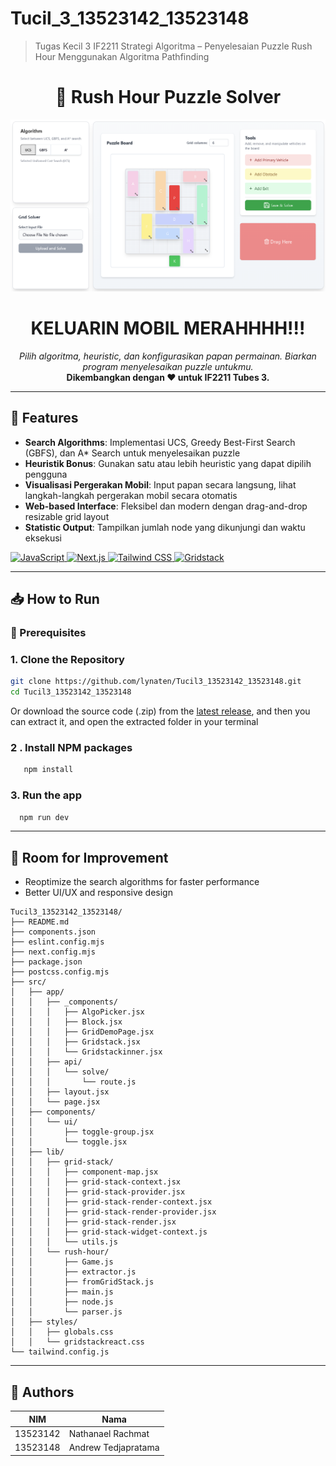 # Tucil_3_13523142_13523148

> Tugas Kecil 3 IF2211 Strategi Algoritma – Penyelesaian Puzzle Rush Hour Menggunakan Algoritma Pathfinding

<h1 align="center">🚗 Rush Hour Puzzle Solver</h1>

<p align="center">
    <img src="public/img/title.png" width="1000px" />
</p>

<div align="center">
  <h1>KELUARIN MOBIL MERAHHHH!!!</h1>
  <i>Pilih algoritma, heuristic, dan konfigurasikan papan permainan. Biarkan program menyelesaikan puzzle untukmu.</i>
  <br>
  <b>Dikembangkan dengan ❤️ untuk IF2211 Tubes 3.</b>
</div>

---

## 🌟 Features

-   **Search Algorithms**: Implementasi UCS, Greedy Best-First Search (GBFS), dan A\* Search untuk menyelesaikan puzzle
-   **Heuristik Bonus**: Gunakan satu atau lebih heuristic yang dapat dipilih pengguna
-   **Visualisasi Pergerakan Mobil**: Input papan secara langsung, lihat langkah-langkah pergerakan mobil secara otomatis
-   **Web-based Interface**: Fleksibel dan modern dengan drag-and-drop resizable grid layout
-   **Statistic Output**: Tampilkan jumlah node yang dikunjungi dan waktu eksekusi

<p align="left">
    <a href="https://www.javascript.com/">
        <img src="https://img.shields.io/badge/JavaScript-F7DF1E?style=for-the-badge&logo=javascript&logoColor=black" alt="JavaScript">
    </a>
    <a href="https://nextjs.org/">
        <img src="https://img.shields.io/badge/Next.js-black?style=for-the-badge&logo=next.js&logoColor=white" alt="Next.js">
    </a>
    <a href="https://tailwindcss.com/">
        <img src="https://img.shields.io/badge/Tailwind%20CSS-38B2AC?style=for-the-badge&logo=tailwind-css&logoColor=white" alt="Tailwind CSS">
    </a>
    <a href="https://gridstackjs.com/">
        <img src="https://img.shields.io/badge/Gridstack.js-00A6D8?style=for-the-badge&logo=gridstack&logoColor=white" alt="Gridstack">
    </a>
</p>

---

## 📥 How to Run

### 🔧 Prerequisites

### 1. Clone the Repository

```bash
git clone https://github.com/lynaten/Tucil3_13523142_13523148.git
cd Tucil3_13523142_13523148
```

Or download the source code (.zip) from the [latest release](https://github.com/lynaten/Tucil3_13523142_13523148/releases/latest), and then you can extract it, and open the extracted folder in your terminal

### 2 . Install NPM packages

```sh
   npm install
```

### 3. Run the app

```sh
  npm run dev
```

---

## 🚧 Room for Improvement

-   Reoptimize the search algorithms for faster performance
-   Better UI/UX and responsive design

```
Tucil3_13523142_13523148/
├── README.md
├── components.json
├── eslint.config.mjs
├── next.config.mjs
├── package.json
├── postcss.config.mjs
├── src/
│   ├── app/
│   │   ├── _components/
│   │   │   ├── AlgoPicker.jsx
│   │   │   ├── Block.jsx
│   │   │   ├── GridDemoPage.jsx
│   │   │   ├── Gridstack.jsx
│   │   │   └── Gridstackinner.jsx
│   │   ├── api/
│   │   │   └── solve/
│   │   │       └── route.js
│   │   ├── layout.jsx
│   │   └── page.jsx
│   ├── components/
│   │   └── ui/
│   │       ├── toggle-group.jsx
│   │       └── toggle.jsx
│   ├── lib/
│   │   ├── grid-stack/
│   │   │   ├── component-map.jsx
│   │   │   ├── grid-stack-context.jsx
│   │   │   ├── grid-stack-provider.jsx
│   │   │   ├── grid-stack-render-context.jsx
│   │   │   ├── grid-stack-render-provider.jsx
│   │   │   ├── grid-stack-render.jsx
│   │   │   ├── grid-stack-widget-context.js
│   │   │   └── utils.js
│   │   └── rush-hour/
│   │       ├── Game.js
│   │       ├── extractor.js
│   │       ├── fromGridStack.js
│   │       ├── main.js
│   │       ├── node.js
│   │       └── parser.js
│   ├── styles/
│   │   ├── globals.css
│   │   └── gridstackreact.css
└── tailwind.config.js
```

---

## 🪪 Authors

| NIM      | Nama                |
| -------- | ------------------- |
| 13523142 | Nathanael Rachmat   |
| 13523148 | Andrew Tedjapratama |
